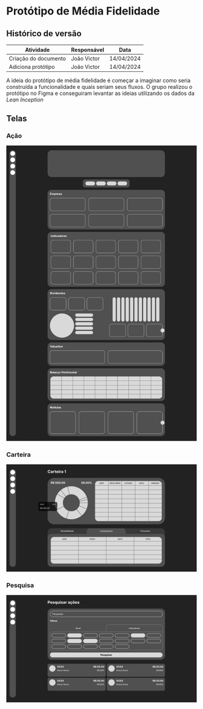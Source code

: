 # Protótipo de Média Fidelidade

## Histórico de versão

| Atividade                          | Responsável   | Data       |
|------------------------------------|---------------|------------|
| Criação do documento | João Victor | 14/04/2024 |
| Adiciona protótipo | João Victor | 14/04/2024 |

A ideia do protótipo de média fidelidade é começar a imaginar como seria construída a funcionalidade e quais seriam seus fluxos. O grupo realizou o protótipo no Figma e conseguiram levantar as ideias utilizando os dados da *Lean Inception* 

## Telas

### Ação
![tela de acoes](/docs/assets/media_fidelidade1.png)

### Carteira
![tela de carteira](/docs/assets/media_fidelidade3.png)

### Pesquisa
![tela de pesquisa](/docs/assets/media_fidelidade2.png)